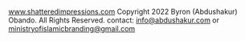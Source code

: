 www.shatteredimpressions.com
Copyright 2022 Byron (Abdushakur) Obando. All Rights Reserved.
contact: info@abdushakur.com or ministryofislamicbranding@gmail.com
